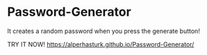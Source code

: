 # Password-Generator 
It creates a random password when you press the generate button! 



TRY IT NOW!
https://alperhasturk.github.io/Password-Generator/


